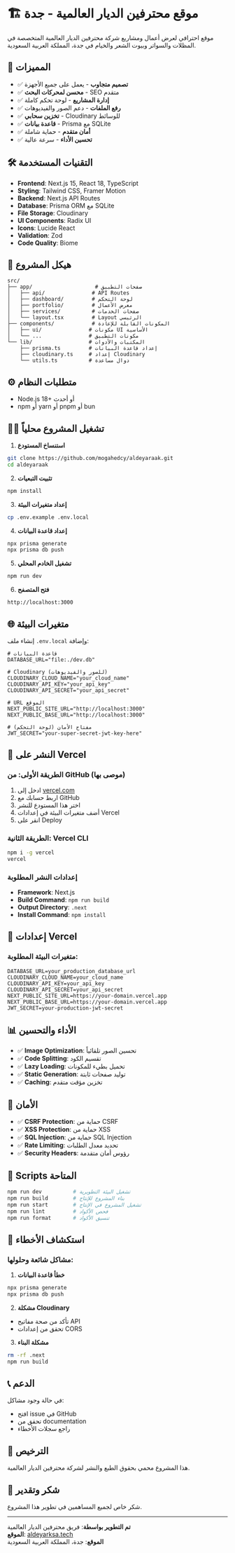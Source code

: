 
# 🏗️ موقع محترفين الديار العالمية - جدة

موقع احترافي لعرض أعمال ومشاريع شركة محترفين الديار العالمية المتخصصة في المظلات والسواتر وبيوت الشعر والخيام في جدة، المملكة العربية السعودية.

## 🚀 المميزات

- ✅ **تصميم متجاوب** - يعمل على جميع الأجهزة
- ✅ **محسن لمحركات البحث** - SEO متقدم
- ✅ **إدارة المشاريع** - لوحة تحكم كاملة
- ✅ **رفع الملفات** - دعم الصور والفيديوهات
- ✅ **تخزين سحابي** - Cloudinary للوسائط
- ✅ **قاعدة بيانات** - Prisma مع SQLite
- ✅ **أمان متقدم** - حماية شاملة
- ✅ **تحسين الأداء** - سرعة عالية

## 🛠️ التقنيات المستخدمة

- **Frontend**: Next.js 15, React 18, TypeScript
- **Styling**: Tailwind CSS, Framer Motion
- **Backend**: Next.js API Routes
- **Database**: Prisma ORM مع SQLite
- **File Storage**: Cloudinary
- **UI Components**: Radix UI
- **Icons**: Lucide React
- **Validation**: Zod
- **Code Quality**: Biome

## 📁 هيكل المشروع

```
src/
├── app/                    # صفحات التطبيق
│   ├── api/               # API Routes
│   ├── dashboard/         # لوحة التحكم
│   ├── portfolio/         # معرض الأعمال
│   ├── services/          # صفحات الخدمات
│   └── layout.tsx         # Layout الرئيسي
├── components/            # المكونات القابلة للإعادة
│   ├── ui/               # مكونات UI الأساسية
│   └── ...               # مكونات التطبيق
└── lib/                  # المكتبات والأدوات
    ├── prisma.ts         # إعداد قاعدة البيانات
    ├── cloudinary.ts     # إعداد Cloudinary
    └── utils.ts          # دوال مساعدة
```

## ⚙️ متطلبات النظام

- Node.js 18+ أو أحدث
- npm أو yarn أو pnpm أو bun

## 🏃‍♂️ تشغيل المشروع محلياً

1. **استنساخ المستودع**
```bash
git clone https://github.com/mogahedcy/aldeyaraak.git
cd aldeyaraak
```

2. **تثبيت التبعيات**
```bash
npm install
```

3. **إعداد متغيرات البيئة**
```bash
cp .env.example .env.local
```

4. **إعداد قاعدة البيانات**
```bash
npx prisma generate
npx prisma db push
```

5. **تشغيل الخادم المحلي**
```bash
npm run dev
```

6. **فتح المتصفح**
```
http://localhost:3000
```

## 🌐 متغيرات البيئة

إنشاء ملف `.env.local` وإضافة:

```env
# قاعدة البيانات
DATABASE_URL="file:./dev.db"

# Cloudinary (للصور والفيديوهات)
CLOUDINARY_CLOUD_NAME="your_cloud_name"
CLOUDINARY_API_KEY="your_api_key"
CLOUDINARY_API_SECRET="your_api_secret"

# URL الموقع
NEXT_PUBLIC_SITE_URL="http://localhost:3000"
NEXT_PUBLIC_BASE_URL="http://localhost:3000"

# مفتاح الأمان (لوحة التحكم)
JWT_SECRET="your-super-secret-jwt-key-here"
```

## 🚀 النشر على Vercel

### الطريقة الأولى: من GitHub (موصى بها)

1. ادخل إلى [vercel.com](https://vercel.com)
2. اربط حسابك مع GitHub
3. اختر هذا المستودع للنشر
4. أضف متغيرات البيئة في إعدادات Vercel
5. انقر على Deploy

### الطريقة الثانية: Vercel CLI

```bash
npm i -g vercel
vercel
```

### إعدادات النشر المطلوبة

- **Framework**: Next.js
- **Build Command**: `npm run build`
- **Output Directory**: `.next`
- **Install Command**: `npm install`

## 🔧 إعدادات Vercel

### متغيرات البيئة المطلوبة:
```
DATABASE_URL=your_production_database_url
CLOUDINARY_CLOUD_NAME=your_cloud_name
CLOUDINARY_API_KEY=your_api_key
CLOUDINARY_API_SECRET=your_api_secret
NEXT_PUBLIC_SITE_URL=https://your-domain.vercel.app
NEXT_PUBLIC_BASE_URL=https://your-domain.vercel.app
JWT_SECRET=your-production-jwt-secret
```

## 📊 الأداء والتحسين

- ✅ **Image Optimization**: تحسين الصور تلقائياً
- ✅ **Code Splitting**: تقسيم الكود
- ✅ **Lazy Loading**: تحميل بطيء للمكونات
- ✅ **Static Generation**: توليد صفحات ثابتة
- ✅ **Caching**: تخزين مؤقت متقدم

## 🔐 الأمان

- ✅ **CSRF Protection**: حماية من CSRF
- ✅ **XSS Protection**: حماية من XSS
- ✅ **SQL Injection**: حماية من SQL Injection
- ✅ **Rate Limiting**: تحديد معدل الطلبات
- ✅ **Security Headers**: رؤوس أمان متقدمة

## 📝 Scripts المتاحة

```bash
npm run dev          # تشغيل البيئة التطويرية
npm run build        # بناء المشروع للإنتاج
npm run start        # تشغيل المشروع في الإنتاج
npm run lint         # فحص الأكواد
npm run format       # تنسيق الأكواد
```

## 🐛 استكشاف الأخطاء

### مشاكل شائعة وحلولها:

1. **خطأ قاعدة البيانات**
```bash
npx prisma generate
npx prisma db push
```

2. **مشكلة Cloudinary**
- تأكد من صحة مفاتيح API
- تحقق من إعدادات CORS

3. **مشكلة البناء**
```bash
rm -rf .next
npm run build
```

## 📞 الدعم

في حالة وجود مشاكل:
- افتح issue في GitHub
- تحقق من documentation
- راجع سجلات الأخطاء

## 📄 الترخيص

هذا المشروع محمي بحقوق الطبع والنشر لشركة محترفين الديار العالمية.

## 🙏 شكر وتقدير

شكر خاص لجميع المساهمين في تطوير هذا المشروع.

---

**تم التطوير بواسطة**: فريق محترفين الديار العالمية  
**الموقع**: [aldeyarksa.tech](https://aldeyarksa.tech)  
**الموقع**: جدة، المملكة العربية السعودية

